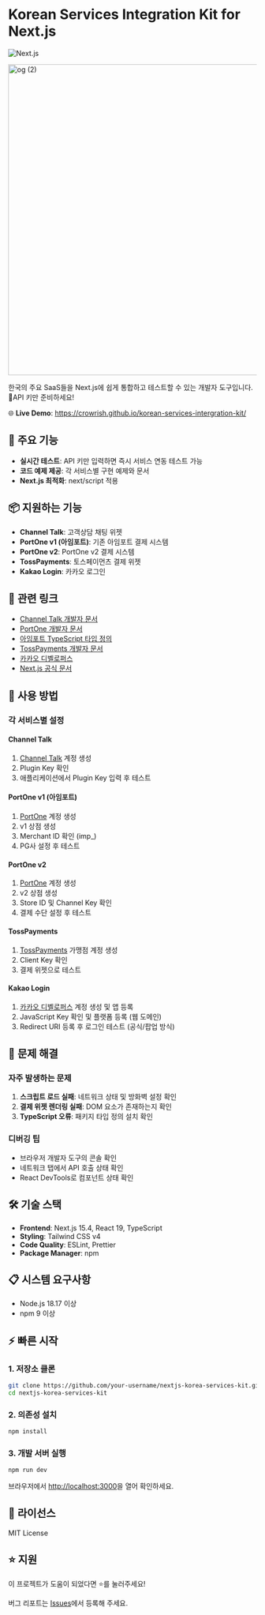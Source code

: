 # Korean Services Integration Kit for Next.js

![Next.js](https://img.shields.io/badge/Next.js-000000?style=flat&logo=next.js&logoColor=white)

<img width="1200" height="630" alt="og (2)" src="https://github.com/user-attachments/assets/21d9f6da-be0b-4b1c-aa56-71dc18f9d7ba" />


한국의 주요 SaaS들을 Next.js에 쉽게 통합하고 테스트할 수 있는 개발자 도구입니다. 🔑API 키만 준비하세요!

🌐 **Live Demo**: https://crowrish.github.io/korean-services-intergration-kit/

## 🚀 주요 기능

- **실시간 테스트**: API 키만 입력하면 즉시 서비스 연동 테스트 가능
- **코드 예제 제공**: 각 서비스별 구현 예제와 문서
- **Next.js 최적화**: next/script 적용

## 📦 지원하는 기능

- **Channel Talk**: 고객상담 채팅 위젯
- **PortOne v1 (아임포트)**: 기존 아임포트 결제 시스템
- **PortOne v2**: PortOne v2 결제 시스템
- **TossPayments**: 토스페이먼츠 결제 위젯
- **Kakao Login**: 카카오 로그인

## 🔗 관련 링크

- [Channel Talk 개발자 문서](https://developers.channel.io/docs)
- [PortOne 개발자 문서](https://developers.portone.io/)
- [아임포트 TypeScript 타입 정의](https://github.com/junhoyeo/iamport-typings)
- [TossPayments 개발자 문서](https://docs.tosspayments.com/)
- [카카오 디벨로퍼스](https://developers.kakao.com/docs/latest/ko/javascript/getting-started)
- [Next.js 공식 문서](https://nextjs.org/docs)

## 🔧 사용 방법

### 각 서비스별 설정

#### Channel Talk
1. [Channel Talk](https://channel.io) 계정 생성
2. Plugin Key 확인
3. 애플리케이션에서 Plugin Key 입력 후 테스트

#### PortOne v1 (아임포트)
1. [PortOne](https://portone.io) 계정 생성
2. v1 상점 생성
3. Merchant ID 확인 (imp_)
4. PG사 설정 후 테스트

#### PortOne v2
1. [PortOne](https://portone.io) 계정 생성
2. v2 상점 생성
3. Store ID 및 Channel Key 확인
4. 결제 수단 설정 후 테스트

#### TossPayments
1. [TossPayments](https://www.tosspayments.com) 가맹점 계정 생성
2. Client Key 확인
3. 결제 위젯으로 테스트

#### Kakao Login
1. [카카오 디벨로퍼스](https://developers.kakao.com) 계정 생성 및 앱 등록
2. JavaScript Key 확인 및 플랫폼 등록 (웹 도메인)
3. Redirect URI 등록 후 로그인 테스트 (공식/팝업 방식)

## 🐛 문제 해결

### 자주 발생하는 문제

1. **스크립트 로드 실패**: 네트워크 상태 및 방화벽 설정 확인
2. **결제 위젯 렌더링 실패**: DOM 요소가 존재하는지 확인
3. **TypeScript 오류**: 패키지 타입 정의 설치 확인

### 디버깅 팁

- 브라우저 개발자 도구의 콘솔 확인
- 네트워크 탭에서 API 호출 상태 확인
- React DevTools로 컴포넌트 상태 확인

## 🛠 기술 스택

- **Frontend**: Next.js 15.4, React 19, TypeScript
- **Styling**: Tailwind CSS v4
- **Code Quality**: ESLint, Prettier
- **Package Manager**: npm

## 📋 시스템 요구사항

- Node.js 18.17 이상
- npm 9 이상

## ⚡ 빠른 시작

### 1. 저장소 클론

```bash
git clone https://github.com/your-username/nextjs-korea-services-kit.git
cd nextjs-korea-services-kit
```

### 2. 의존성 설치

```bash
npm install
```

### 3. 개발 서버 실행

```bash
npm run dev
```

브라우저에서 [http://localhost:3000](http://localhost:3000)을 열어 확인하세요.

## 📄 라이선스

MIT License

## ⭐ 지원

이 프로젝트가 도움이 되었다면 ⭐를 눌러주세요!

버그 리포트는 [Issues](https://github.com/your-username/nextjs-korea-services-kit/issues)에서 등록해 주세요.
